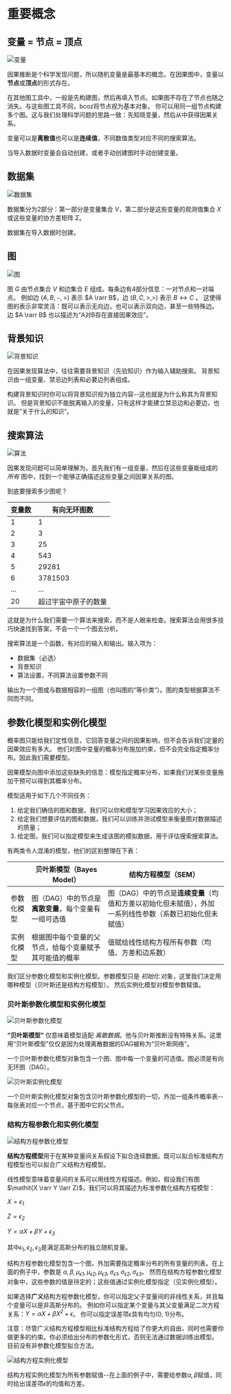 # 重要概念

## 变量 = 节点 = 顶点

![变量](_media/variables_schema.png)

因果推断是个科学发现问题，所以随机变量是最基本的概念。在因果图中，变量以**节点**或**顶点**的形式存在。

在其他图工具中，一般是先构建图，然后再填入节点。如果图不存在了节点也随之消失。与这些图工具不同，bcoz将节点视为基本对象。
你可以用同一组节点构建多个图。这与我们处理科学问题的思路一致：先知晓变量，然后从中获得因果关系。

变量可以是**离散值**也可以是**连续值**，不同数值类型对应不同的搜索算法。

当导入数据时变量会自动创建，或者手动创建图时手动创建变量。

## 数据集

![数据集](_media/dataset_schema.png)

数据集分为2部分：第一部分是变量集合 $V$，第二部分是这些变量的观测值集合 $X$ 或这些变量的协方差矩阵 $\Sigma$。

数据集在导入数据时创建。

## 图

![图](_media/graph_schema.png)

图 $G$ 由节点集合 $V$ 和边集合 $E$ 组成。每条边有4部分信息：一对节点和一对端点。
例如边 $(A, B, -, >)$ 表示 $A \rarr B$，边 $(B, C, >, >)$ 表示 $B \leftrightarrow C$ 。
这使得图的表示非常灵活：既可以表示无向边，也可以表示双向边，甚至一些特殊边。
边 $A \rarr B$ 也以描述为“A对B存在直接因果效应”。

## 背景知识

![背景知识](_media/knowledge_schema.png)

在因果发现算法中，往往需要背景知识（先验知识）作为输入辅助搜索。
背景知识由一组变量、禁忌边列表和必要边列表组成。

构建背景知识时你可以将背景知识视为独立内容--这也就是为什么称其为背景知识。
但是背景知识不能脱离输入的变量，只有这样才能建立禁忌边和必要边，也就是“关于什么的知识”。

## 搜索算法

![算法](_media/search_schema.png)

因果发现问题可以简单理解为，首先我们有一组变量，然后在这些变量能组成的 *所有* 图中，找到一个能够正确描述这些变量之间因果关系的图。

到底要搜索多少图呢？

| 变量数 | 有向无环图数 |
| ----- | -----------|
| 1     | 1          |
| 2     | 3          |
| 3     | 25         |
| 4     | 543        |
| 5     | 29281      |
| 6     | 3781503    |
| ...   | ...        |
| 20    | 超过宇宙中原子的数量    |

这就是为什么我们需要一个算法来搜索，而不是人眼来检查。搜索算法会用很多技巧快速找到答案，不会一个一个图去分析。

搜索算法是一个函数，有对应的输入和输出。输入项为：

* 数据集（必选）
* 背景知识
* 算法设置，不同算法设置参数不同

输出为一个图或与数据相容的一组图（也叫图的“等价类”）。图的类型根据算法不同而不同。

## 参数化模型和实例化模型

概率图只能给我们定性信息，它回答变量之间的因果影响，但不会告诉我们定量的因果效应有多大。
他们对图中变量的概率分布施加约束，但不会完全指定概率分布。因此我们需要模型。

因果模型向图中添加这些缺失的信息：模型指定概率分布，如果我们对某些变量施加干预可以得到其概率分布。

模型适用于如下几个不同任务：

1. 给定我们确信的图和数据，我们可以你和模型学习因果效应的大小；
2. 给定我们想要评估的图和数据，我们可以训练并测试模型来衡量图对数据描述的质量；
3. 给定图，我们可以指定模型来生成该图的模拟数据，用于评估搜索搜索算法。

有两类令人混淆的模型，他们的区别整理在下表：

| | 贝叶斯模型（Bayes Model） | 结构方程模型（SEM） |
| --- | --- | --- |
| 参数化模型 | 图（DAG）中的节点是**离散变量**，每个变量有一组可选值 | 图（DAG）中的节点是**连续变量**（均值和方差以初始化但未赋值），外加一系列线性参数（系数已初始化但未赋值）|
| 实例化模型 | 根据图中每个变量的父节点，给每个变量赋予其可能值的概率| 值赋给线性结构方程所有参数（均值、方差和边系数）|

我们区分参数化模型和实例化模型。参数模型只是 *初始化* 对象，这里我们决定用哪种模型（贝叶斯还是结构方程模型）。
然后实例化模型对模型参数赋值。

### 贝叶斯参数化模型和实例化模型

![贝叶斯参数化模型](_media/bayes_pm_schema.png)

**“贝叶斯模型”** 仅意味着模型适配 *离散数据*。他与贝叶斯推断没有特殊关系。这里用“贝叶斯模型”仅仅是因为处理离散数据的DAG被称为“贝叶斯网络”。

一个贝叶斯参数化模型对象包含一个图、图中每一个变量的可选值。图必须是有向无环图（DAG）。

![贝叶斯实例化模型](_media/bayes_im_schema.png)

一个贝叶斯实例化模型对象包含贝叶斯参数化模型的一切，外加一组条件概率表--每张表对应一个节点，基于图中它的父节点。

### 结构方程参数化和实例化模型

![结构方程参数化模型](_media/sem_pm_schema.png)

**结构方程模型**用于在某种变量间关系假设下拟合连续数据。既可以拟合标准结构方程模型也可以拟合广义结构方程模型。

线性模型意味着变量间的关系可以用线性方程描述。例如，假设我们有图 $\mathit{X \rarr Y \larr Z}$，我们可以将其描述为标准参数化结构方程模型：

$\mathit{X = \epsilon_1}$

$\mathit{Z = \epsilon_2}$

$\mathit{Y = \alpha X + \beta Y + \epsilon_3}$

其中$\epsilon_1, \epsilon_2, \epsilon_3$是满足高斯分布的独立随机变量。

结构方程参数化模型包含一个图，外加需要指定概率分布的所有变量的列表。在上面的例子中，参数是
$\mathit{\alpha, \beta, \mu_{\epsilon1}, \mu_{\epsilon2}, \mu_{\epsilon3}, \sigma_{\epsilon1}, \sigma_{\epsilon2}, \sigma_{\epsilon3}}$。
然而在结构方程参数化模型对象中，这些参数的值是待定的；这些值通过实例化模型指定（见实例化模型）。

如果选择**广义**结构方程参数化模型，你可以指定父子变量间的非线性关系，并且每个变量可以是非高斯分布的。
例如你可以指定某个变量与其父变量满足二次方程关系：$\mathit{Y = \alpha X + \beta X^2 + \epsilon}$。
你可以指定误差项$\epsilon$具有均匀(0, 1)分布。

注意：尽管广义结构方程模型相比标准结构方程给了你更大的自由，同时也需要你做更多的约束。你必须给出分布的参数化形式，否则无法通过数据训练出模型。
目前没有非参数化模型拟合方法。

![结构方程实例化模型](_media/sem_im_schema.png)

结构方程实例化模型为所有参数赋值--在上面的例子中，需要给参数$\mathit{\alpha, \beta}$赋值，同时给出误差项$\mathit{\epsilon}$的均值和方差。

